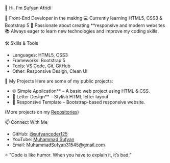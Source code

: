 👋 Hi, I'm Sufyan Afridi

🚀 Front-End Developer in the making 
💻 Currently learning HTML5, CSS3 & Bootstrap 5 
🎯 Passionate about creating **responsive and modern websites  
📚 Always eager to learn new technologies and improve my coding skills.

🛠 Skills & Tools
- Languages: HTML5, CSS3
- Frameworks: Bootstrap 5
- Tools: VS Code, Git, GitHub
- Other: Responsive Design, Clean UI

📌 My Projects
Here are some of my public projects:
- 🌐 Simple Application** – A basic web project using HTML & CSS.
- 📄 Letter Design** – Stylish HTML letter layout.
- 📱 Responsive Template – Bootstrap-based responsive website.

(More projects on my [Repositories](https://github.com/sufyancoder125?tab=repositories))

📫 Connect With Me
- GitHub: [@sufyancoder125](https://github.com/sufyancoder125)
- YouTube: [Muhammad Sufyan](https://www.youtube.com/@MuhammadSufyan-31545)
- Email: MuhammadSufyan31545@gmail.com

  
⭐ "Code is like humor. When you have to explain it, it’s bad."
